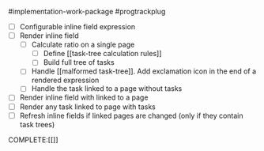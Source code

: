 #implementation-work-package #progtrackplug 

- [ ] Configurable inline field expression
- [ ] Render inline field
	- [ ] Calculate ratio on a single page
		- [ ] Define [[task-tree calculation rules]]
		- [ ] Build full tree of tasks
	- [ ] Handle [[malformed task-tree]]. Add exclamation icon in the end of a rendered expression
	- [ ] Handle the task linked to a page without tasks
- [ ] Render inline field with linked to a page
- [ ] Render any task linked to page with tasks
- [ ] Refresh inline fields if linked pages are changed (only if they contain task trees)

COMPLETE:[[]]
